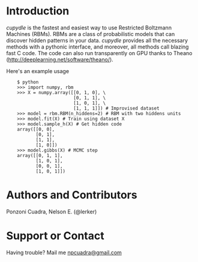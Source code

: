 # Introduction
_cupydle_ is the fastest and easiest way to use Restricted Boltzmann
Machines (RBMs). RBMs are a class of probabilistic models that can discover
hidden patterns in your data. _cupydle_ provides all the necessary methods with
a pythonic interface, and moreover, all methods call blazing fast C code. The
code can also run transparently on GPU thanks to
Theano (http://deeplearning.net/software/theano/).

Here's an example usage
```
    $ python
    >>> import numpy, rbm
    >>> X = numpy.array([[0, 1, 0], \
                         [0, 1, 1], \
                         [1, 0, 1], \
                         [1, 1, 1]]) # Improvised dataset
    >>> model = rbm.RBM(n_hiddens=2) # RBM with two hiddens units
    >>> model.fit(X) # Train using dataset X
    >>> model.sample_h(X) # Get hidden code
    array([[0, 0],
           [0, 1],
           [1, 1],
           [1, 0]])
    >>> model.gibbs(X) # MCMC step
    array([[0, 1, 1],
           [1, 0, 1],
           [0, 0, 1],
           [1, 0, 1]])
```
# Authors and Contributors
Ponzoni Cuadra, Nelson E. (@lerker)

# Support or Contact
Having trouble? Mail me npcuadra@gmail.com
